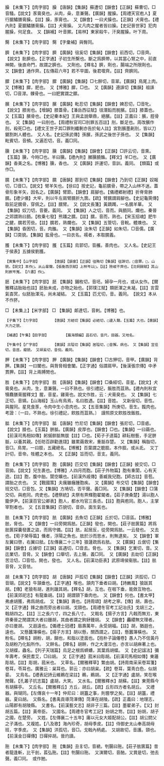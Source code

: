 <!-- { "loadSidebar": true } -->
臊	【未集下】【肉字部】	臊	【唐韻】【集韻】蘇遭切【韻會】【正韻】蘇曹切，□音騷。【說文】豕膏臭也。从肉，喿，意兼聲。【廣韻】腥臊。【周禮天官庖人】夏行腒鱐膳膏臊。【註】臊，豕膏也。　又【韻會】一曰犬臊也。【正韻】犬膏也。【禮內則】夏腒鱐膳膏臊。【註】犬膏臊。　又凡肉之腥者皆曰臊。【史記晉世家】犯肉腥臊，何足食。　又【韻補】叶音摗。【易林】東家殺牛，汗臭腥臊。叶下周。

臋	【未集下】【肉字部】	臋	【字彙補】與臀同。

臍	【未集下】【肉字部】	臍	【廣韻】徂奚切【集韻】【韻會】前西切，□音齊。【說文】肶臍也。【正字通】子初生所繫也。斷之爲臍帶，以其當心腎之中，前直神闕，後直命門，故謂之臍也。　又劑也。【釋名】臍，劑也，腸端之所限劑也。　又【韻會】通作齊。【左傳莊六年】若不早圖，後君噬齊。【註】齊臍同。

臎	【未集下】【肉字部】	臎	【廣韻】【集韻】□七醉切，音翠。【廣韻】鳥尾上肉。　又【博雅】臎，肥也。　又【博雅】臎，□也。　又【廣韻】遵誄切【集韻】祖誄切，□音濢。髁骨也。一曰肥實謂之臎。

臏	【未集下】【肉字部】	臏	【廣韻】毗忍切【集韻】【韻會】婢忍切，□音牝。【說文】膝耑也。【增韻】膝蓋骨。【潘岳西征賦】徂潛鉛而脫臏。【註】膝蓋也。　又【玉篇】臏骨也。【史記秦本紀】王與孟說舉鼎，絕臏。【註】正義曰：臏，脛骨也。　又【集韻】一曰刖也。【周禮秋官司□刖罪五百註】刖，斷足也。周改臏作刖，殺死□也。【禮文王世子其□罪則纖剸亦告於甸人註】宮割臏墨劓刖，皆以刀鋸割刺人體也。　又人名。【史記孫武傳】孫臏，孫武之後世子孫也。　又【集韻】毗賓切，音頻。又遍忍切，音。義□同。

臐	【未集下】【肉字部】	臐	【廣韻】【集韻】【韻會】【正韻】□許云切，音熏。【玉篇】臐，今時□也。羊曰臐。【禮內則】膷臐膮醢。【釋文】羊□也。　又【廣韻】香美之名。【博雅】臐，香也。　又【廣韻】許運切，音訓。義同。　【類篇】或作□。

臑	【未集下】【肉字部】	臑	【唐韻】那到切【集韻】【韻會】乃到切【正韻】奴報切，□音□。【說文】臂羊矢也。【徐曰】按史記，龜前臑骨，帶之入山林不迷。蓋骨形象羊矢，因名之。【廣韻】臂節。【韻會】肩腳也。【儀禮鄕射禮】折脊脅肺臑。【禮少儀】大牢，則以牛左肩臂臑折九箇。【疏】臂臑謂肩腳也。【史記龜筴傳】取前足臑骨，穿佩之。【註】臑臂。　又【說文長箋】黃蹢躅，一名臑羊華。　又【集韻】奴刀切，音夔。義同。　又【集韻】人之切，音而。與胹同。爛也。秦晉之郊謂熟曰胹。【枚乗七發】熊蹯之臑。【註】臑，音而，熟也。【宋玉招魂】肥牛之腱，臑若芳些。【註】臑若，熟爛也。　又【集韻】五管切，音輐。體燠也。　又【集韻】昏困切，音。肉醢。　又【集韻】汝朱切【正韻】如朱切，□音儒。【廣韻】□耎貌。【集韻】肱骨也。一曰衣名。襦者，本取臑義。

臒	【未集下】【肉字部】	臒	【玉篇】烏郭切，音艧。善肉也。　又人名。【史記王于侯表】五據侯劉臒。

	【寅集中】【山字部】		【唐韻】【韻會】【正韻】徂賄切【集韻】徂誄切，□音罪。□，山貌。【說文】本作□。从山辠聲。【張衡西京賦】上林岑以□。【註】險峻不齊也。【沈炯歸賦】其山則嶔岑嵬。　【六書】作□。

胚	【未集下】【肉字部】	胚	【集韻】鋪枚切，音坯。婦孕一月也，或从女作。【爾雅釋詁胎始也註】胚胎未成，亦物之始也。【郭璞江賦】類胚渾之未凝。【註】言雲氣杳冥，似胚胎渾沌，尚未凝結。　又【玉篇】匹尤切，音。義同。　【說文】本从不作肧。

□	【未集上】【米字部】	□	【集韻】郞達切，音剌。【博雅】也。

	【子集下】【力字部】		【唐韻】方結切【集韻】必結切，□邊入聲。【玉篇】大也。【廣韻】大力之貌。

	【補遺】【午集】【田字部】		【篇海類編】昌石切，音尺。田器。又地名。

	【午集中】【疒字部】		【廣韻】古隘切【集韻】居隘切，□音懈。病也。　又【集韻】宜佳切，音厓。癡貌。　又硏奚切，音倪。義同。

胛	【未集下】【肉字部】	胛	【廣韻】【集韻】【韻會】□古狎切，音甲。【廣韻】背胛。【集韻】一曰闔也。與胷脅相會闔。【正字通】俗謂肩甲。【後漢張宗傳】中矛貫胛。【註】背上兩膊閒也。

胜	【未集下】【肉字部】	胜	【唐韻】【集韻】【韻會】□桑經切，音星。【說文】犬膏臭也。从肉，生，意兼聲。一曰不熟也。徐引禮記，飯胜而苴熟。【禮內則秋宜犢麛膳膏腥釋文】腥，音星。雞膏也。說文作胜，云：犬膏臭也。　又【集韻】七正切，音婧。【山海經】玉山有鳥焉，名曰胜遇。【註】音姓。　又新佞切，音性。與腥同。星見食豕，令肉中生小息肉也。又【五音集韻】所庚切，音生。餼肉也。考證：〔一曰，不熟也。徐引禮記，飮胜而苴熟。〕　謹照原文飮胜改飯胜。 

胝	【未集下】【肉字部】	胝	【唐韻】竹尼切【集韻】【韻會】張尼切，□音疷。【說文】腄也。【玉篇】胼胝。【廣韻】皮厚也。【韻會】□也。【集韻】一曰繭也。【前漢司馬相如傳】躬傶骿胝無胈【註】□也。【荀子子道篇】耕耘樹藝，手足胼胝，以養其親。【任昉百辟勸進牋】雖累繭救宋，重胝存楚。　又【集韻】稱脂切，音□。鳥胃。一曰胵，五藏總名。【博雅】百葉謂之膍胵。本作胵。或从氐。　又丁計切，音帝。牲體之本也。　又【正韻】旨而切，音支。義同。

胞	【未集下】【肉字部】	胞	【廣韻】匹交切【集韻】【韻會】【正韻】披交切，□音拋。【說文】兒生裹也。【博雅】人四月而胞。【莊子外物篇】胞有重閬，心有天遊。【註】胞，腹中胎。閬空曠也。【前漢外戚傳】善臧我兒胞。【師古註】音苞。謂胎之衣也。　又【戰國策】夫癘雖癰腫胞疾。　又【廣韻】布交切【集韻】【韻會】班交切，□音包。又【集韻】方鳩切，否平聲。義□同。　又【集韻】【韻會】□蒲交切。與庖同。肉吏也。【禮祭統】夫祭有畀輝胞翟閽者。【莊子庚桑楚】湯以胞人籠伊尹。【前漢百官公卿表】胞人，都水均官三長丞。【註】胞與庖同。胞人，主掌宰割者也。　又【五音集韻】匹貌切，音奅。面生氣也。

胠	【未集下】【肉字部】	胠	【廣韻】去魚切【正韻】丘於切，□音區。【博雅】胠，脅也。　又【韻會】一曰旁開爲胠。【正韻】發也，開也。【莊子胠篋篇】將爲胠篋探囊發匱之盜，而爲守備。【註】胠，起居反，從旁開爲胠。一云發也。　又去也。【荀子榮辱篇】儵者，浮陽之魚也。胠於沙而思水，則無逮矣。　又【韻會】軍左翼曰啓，右翼曰胠。【左傳襄二十三年】狼蘧疏爲右胠。　又【廣韻】丘倨切【集韻】【韻會】丘據切【正韻】區遇切，□音去。脅也。　又【集韻】乞業切，音。又迄業切，音脅。又【韻會】口舉切，去上聲。義□同。　又【廣韻】去劫切【正韻】苦洽切，□音恰。開也，發也。　又人名。【前漢功臣表】武原靖侯衞胠。【註】胠音脅，又音怯。

胡	【未集下】【肉字部】	胡	【唐韻】戸孤切【集韻】【韻會】【正韻】洪孤切，□音瑚。【說文】牛頷垂也。【正字通】喉也。頷肉下垂者曰胡。【詩豳風】狼跋其胡。【傳】老狼有胡，進則躐其胡。【釋名】胡，互也。在咽下垂，能斂互物也。【前漢郊祀志】有龍垂胡。【註】胡謂頸下垂肉也。　又【韻會】何也。【書太甲】弗慮胡獲，弗爲胡成。　又【集韻】壽也。【詩周頌】胡考之寧。【傳】胡，壽也。　又【正字通】鋒之曲而旁出者曰胡。戈頸也。【周禮冬官考工記冶氏】戈胡三之，戟胡四之。【註】三之長六寸，四之長八寸。　又戟名【揚子方言】凡戟而無刃，東齊秦晉之閒謂其大者曰鏝胡，其曲者謂之鉤釨鏝胡。　又【韻會】麤纓無文理者。亦曰曼胡。　又遐遠也。【儀禮士冠禮】眉壽萬年，永受胡福。【註】胡，猶遐也，遠也。　又懸蠶簿橫也。【揚子方言】胡以懸，關西謂之。【註】，懸蠶簿橫也。　又粉名。【釋名】胡粉，胡，餬也，和脂以塗面也。【抱朴子論僊卷】愚人乃不信黃丹及胡粉乃化鉛所作。　又餅名。【釋名】胡餅，作之大漫沍也，亦言以胡麻著上也。　又胡蝶，蟲名。【列子天瑞篇】烏足之根爲蠐螬，其葉爲胡蝶。　又【史記諡法】彌年壽考，保民耆艾，□曰胡。　又【正字通】菰米曰彫胡。【前漢司馬相如傳】東蘠彫胡。【註】彫胡，菰米也。　又草名。【爾雅釋草】繁由胡。【詩周南采采卷耳箋】卷耳，苓耳也。廣雅云：枲耳也。郭云：亦曰胡枲。【疏】卷耳，葉靑白色，似胡荽。　又鳥名。【禮表記詩云維鵜在梁註】鵜，鵜胡。　又【正字通】盧胡，笑在喉閒聲。【孔叢子抗志篇】盧胡，大笑。　又水名。【爾雅釋水】胡蘇。【註】東莞縣今有胡蘇亭。　又丘名。【爾雅釋丘】方丘，胡丘。【疏】丘形四方者名胡丘。　又禮器。與瑚同。【左傳哀十一年】仲尼曰：胡簋之事，則嘗學之矣。【註】胡簋，禮器。夏曰胡。　又縣名。【書禹貢導菏澤傳】菏澤在胡陵。【疏】正義曰：地理志，山陽郡有胡陵縣。　又書名。【前漢藝文志】胡非子三篇。【註】墨翟弟子。【又】封胡五篇。【註】黃帝臣。　又國名。【周禮冬官考工記】妢胡之笴。【註】妢胡，胡子之國，在楚旁。　又姓。【左傳襄二十五年】庸以元女大姬配胡公。【註】胡公閼父之子滿也。又複姓。【八及歌】海內珍奇，胡母季皮。【註】侍御史太山奉高胡母班，字季皮。　又【集韻】洪孤切，音□。戈戟內柄處。　又胡故切，音護。頸也。【前漢金日磾傳】日磾捽胡。晉灼讀。

胣	【未集下】【肉字部】	胣	【集韻】丑豸切，音褫。刳腸曰胣。【莊子胠篋篇】昔者龍逢斬，比干剖，萇弘胣。【註】刳腸曰胣。　又演爾切，音酏。又賞是切，弛去聲。義□同。　或作肔。

